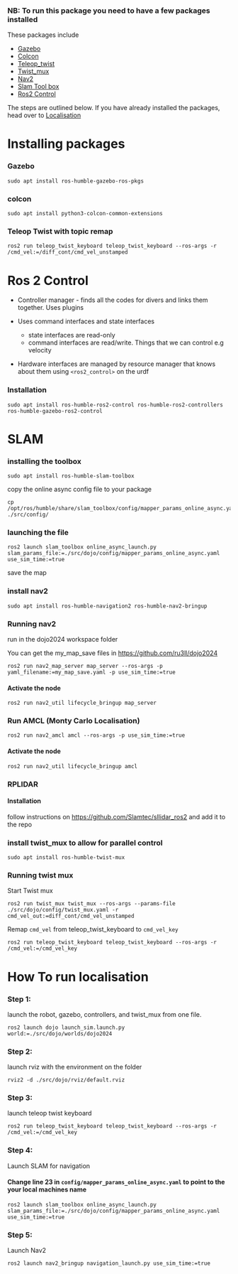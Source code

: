 ### NB: To run this package you need to have a few packages installed

These packages include 
- [Gazebo](#gazebo)
- [Colcon](#colcon)
- [Teleop_twist](#teleop-twist-with-topic-remap)
- [Twist_mux](#install-twist_mux-to-allow-for-parallel-control)
- [Nav2](#running-nav2)
- [Slam Tool box](#slam)
- [Ros2 Control](#ros-2-control)

The steps are outlined below. If you have already installed the packages, head over to [Localisation](#how-to-run-localisation)


# Installing packages

### Gazebo
```
sudo apt install ros-humble-gazebo-ros-pkgs
```

### colcon
```
sudo apt install python3-colcon-common-extensions
```

### Teleop Twist with topic remap
```
ros2 run teleop_twist_keyboard teleop_twist_keyboard --ros-args -r /cmd_vel:=/diff_cont/cmd_vel_unstamped
```

# Ros 2 Control
- Controller manager - finds all the codes for divers and links them together. Uses plugins

- Uses command interfaces and state interfaces 
    - state interfaces are read-only
    - command interfaces are read/write. Things that we can control e.g velocity
- Hardware interfaces are managed by resource manager that knows about them using ```<ros2_control>``` on the urdf

### Installation

```
sudo apt install ros-humble-ros2-control ros-humble-ros2-controllers ros-humble-gazebo-ros2-control
```
# SLAM
### installing the toolbox
```
sudo apt install ros-humble-slam-toolbox
```

copy the online async config file to your package
```
cp /opt/ros/humble/share/slam_toolbox/config/mapper_params_online_async.yaml ./src/config/
```

### launching the file

```
ros2 launch slam_toolbox online_async_launch.py slam_params_file:=./src/dojo/config/mapper_params_online_async.yaml use_sim_time:=true

```

save the map

### install nav2

```
sudo apt install ros-humble-navigation2 ros-humble-nav2-bringup
```

### Running nav2

run in the dojo2024 workspace folder

You can get the my_map_save files in https://github.com/ru3ll/dojo2024

```
ros2 run nav2_map_server map_server --ros-args -p yaml_filename:=my_map_save.yaml -p use_sim_time:=true
```

#### Activate the node
```
ros2 run nav2_util lifecycle_bringup map_server
```

### Run AMCL (Monty Carlo Localisation)

```
ros2 run nav2_amcl amcl --ros-args -p use_sim_time:=true
```

#### Activate the node
```
ros2 run nav2_util lifecycle_bringup amcl
```
### RPLIDAR

#### Installation

follow instructions on  https://github.com/Slamtec/sllidar_ros2 and add it to the repo

### install twist_mux to allow for parallel control
```
sudo apt install ros-humble-twist-mux
```
### Running twist mux
Start Twist mux
```
ros2 run twist_mux twist_mux --ros-args --params-file ./src/dojo/config/twist_mux.yaml -r cmd_vel_out:=diff_cont/cmd_vel_unstamped
```

Remap ```cmd_vel``` from teleop_twist_keyboard to ```cmd_vel_key```
```
ros2 run teleop_twist_keyboard teleop_twist_keyboard --ros-args -r /cmd_vel:=/cmd_vel_key
```  

# How To run localisation
### Step 1:
launch the robot, gazebo, controllers, and twist_mux from one file.
```
ros2 launch dojo launch_sim.launch.py world:=./src/dojo/worlds/dojo2024
```

### Step 2:
launch rviz with the environment on the folder
```
rviz2 -d ./src/dojo/rviz/default.rviz
```

### Step 3:
launch teleop twist keyboard
```
ros2 run teleop_twist_keyboard teleop_twist_keyboard --ros-args -r /cmd_vel:=/cmd_vel_key
```

### Step 4:
Launch SLAM for navigation

#### Change line 23 in ```config/mapper_params_online_async.yaml``` to point to the your local machines name
```
ros2 launch slam_toolbox online_async_launch.py slam_params_file:=./src/dojo/config/mapper_params_online_async.yaml use_sim_time:=true
```

### Step 5:
Launch Nav2
```
ros2 launch nav2_bringup navigation_launch.py use_sim_time:=true
```
